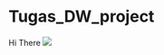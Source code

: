 # Tugas_DW_project
Hi There <img src="https://giphy.com/clips/halloween-party-costume-halloween-KZQuwgMOzZkYVh73Na">
